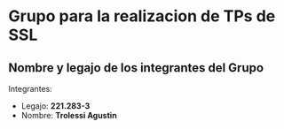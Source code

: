 # Grupo para la realizacion de TPs de SSL

## Nombre y legajo de los integrantes del Grupo

Integrantes:

- Legajo: **221.283-3** 
- Nombre: **Trolessi Agustin**
